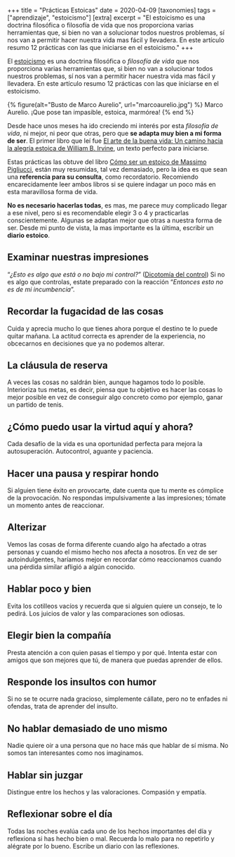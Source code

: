 +++
title = "Prácticas Estoicas"
date = 2020-04-09
[taxonomies]
tags = ["aprendizaje", "estoicismo"]
[extra]
excerpt = "El estoicismo es una doctrina filosófica o filosofía de vida que nos proporciona varias herramientas que, si bien no van a solucionar todos nuestros problemas, sí nos van a permitir hacer nuestra vida mas fácil y llevadera. En este artículo resumo 12 prácticas con las que iniciarse en el estoicismo."
+++

El [estoicismo][estoicismo] es una doctrina filosófica o *filosofía de vida* que nos proporciona varias herramientas que, si bien no van a solucionar todos nuestros problemas, sí nos van a permitir hacer nuestra vida mas fácil y llevadera. En este artículo resumo 12 prácticas con las que iniciarse en el estoicismo.  

{% figure(alt="Busto de Marco Aurelio", url="marcoaurelio.jpg") %}
    Marco Aurelio. ¡Que pose tan impasible, estoica, marmórea!
{% end %}   

Desde hace unos meses ha ido creciendo mi interés por esta *filosofía de vida*, ni mejor, ni peor que otras, pero que **se adapta muy bien a mi forma de ser**. El primer libro que leí fue [El arte de la buena vida: Un camino hacia la alegría estoica de William B. Irvine][arte-buena-vida], un texto perfecto para iniciarse.  

Estas prácticas las obtuve del libro [Cómo ser un estoico de Massimo Pigliucci][como-ser-estoico], están muy resumidas, tal vez demasiado, pero la idea es que sean una **referencia para su consulta**, como recordatorio. Recomiendo encarecidamente leer ambos libros si se quiere indagar un poco más en esta maravillosa forma de vida.  

**No es necesario hacerlas todas**, es mas, me parece muy complicado llegar a ese nivel, pero si es recomendable elegir 3 o 4 y practicarlas conscientemente. Algunas se adaptan mejor que otras a nuestra forma de ser. Desde mi punto de vista, la mas importante es la última, escribir un **diario estoico**.

## Examinar nuestras impresiones  
“*¿Esto es algo que está o no bajo mi control?*” ([Dicotomía del control][dicotomia]) Si no es algo que controlas, estate preparado con la reacción “*Entonces esto no es de mi incumbencia*”.  

## Recordar la fugacidad de las cosas  
Cuida y aprecia mucho lo que tienes ahora porque el destino te lo puede quitar mañana. La actitud correcta es aprender de la experiencia, no obcecarnos en decisiones que ya no podemos alterar.  

## La cláusula de reserva  
A veces las cosas no saldrán bien, aunque hagamos todo lo posible. Interioriza tus metas, es decir, piensa que tu objetivo es hacer las cosas lo mejor posible en vez de conseguir algo concreto como por ejemplo, ganar un partido de tenis.  

## ¿Cómo puedo usar la virtud aquí y ahora?  
Cada desafío de la vida es una oportunidad perfecta para mejora la autosuperación. Autocontrol, aguante y paciencia.  

## Hacer una pausa y respirar hondo  
Si alguien tiene éxito en provocarte, date cuenta que tu mente es cómplice de la provocación. No respondas impulsivamente a las impresiones; tómate un momento antes de reaccionar.  

## Alterizar  
Vemos las cosas de forma diferente cuando algo ha afectado a otras personas y cuando el mismo hecho nos afecta a nosotros. En vez de ser autoindulgentes, haríamos mejor en recordar cómo reaccionamos cuando una pérdida similar afligió a algún conocido.  

## Hablar poco y bien  
Evita los cotilleos vacíos y recuerda que si alguien quiere un consejo, te lo pedirá. Los juicios de valor y las comparaciones son odiosas.  

## Elegir bien la compañía  
Presta atención a con quien pasas el tiempo y por qué. Intenta estar con amigos que son mejores que tú, de manera que puedas aprender de ellos.  

## Responde los insultos con humor  
Si no se te ocurre nada gracioso, simplemente cállate, pero no te enfades ni ofendas, trata de aprender del insulto.  

## No hablar demasiado de uno mismo  
Nadie quiere oir a una persona que no hace más que hablar de sí misma. No somos tan interesantes como nos imaginamos.  

## Hablar sin juzgar  
Distingue entre los hechos y las valoraciones. Compasión y empatía.  

## Reflexionar sobre el día  
Todas las noches evalúa cada uno de los hechos importantes del día y reflexiona si has hecho bien o mal. Recuerda lo malo para no repetirlo y alégrate por lo bueno. Escribe un diario con las reflexiones.

[estoicismo]: https://elestoico.com/
[dicotomia]: https://diarioestoico.com/la-dicotomia-del-control/
[como-ser-estoico]: https://www.amazon.es/C%C3%B3mo-ser-estoico-Utilizar-filosof%C3%ADa-ebook/dp/B079QHQ2Y6
[arte-buena-vida]: https://www.amazon.es/El-arte-buena-vida-alegr%C3%ADa-ebook/dp/B07RH8NQV7